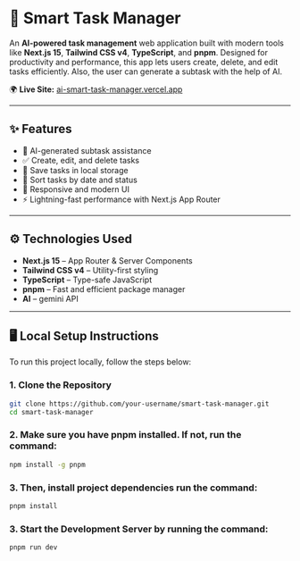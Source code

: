 # 🧠 Smart Task Manager

An **AI-powered task management** web application built with modern tools like **Next.js 15**, **Tailwind CSS v4**, **TypeScript**, and **pnpm**. Designed for productivity and performance, this app lets users create, delete, and edit tasks efficiently.  Also, the user can generate a subtask with the help of AI.

🌍 **Live Site:** [ai-smart-task-manager.vercel.app](https://ai-smart-task-manager.vercel.app/)

---

## ✨ Features

- 🔮 AI-generated subtask assistance  
- ✅ Create, edit, and delete tasks  
- 💾 Save tasks in local storage  
- 📅 Sort tasks by date and status  
- 📱 Responsive and modern UI  
- ⚡ Lightning-fast performance with Next.js App Router  

---

## ⚙️ Technologies Used

- **Next.js 15** – App Router & Server Components  
- **Tailwind CSS v4** – Utility-first styling  
- **TypeScript** – Type-safe JavaScript  
- **pnpm** – Fast and efficient package manager  
- **AI** – gemini API

---

## 🖥️ Local Setup Instructions

To run this project locally, follow the steps below:

### 1. Clone the Repository

```bash
git clone https://github.com/your-username/smart-task-manager.git
cd smart-task-manager
```
### 2. Make sure you have pnpm installed. If not, run the command: 

```bash
npm install -g pnpm
```

### 3. Then, install project dependencies run the command: 

```bash
pnpm install
```

### 3. Start the Development Server by running the command: 
```bash
pnpm run dev
```


